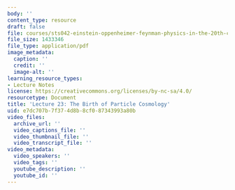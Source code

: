 ```yaml
---
body: ''
content_type: resource
draft: false
file: courses/sts042-einstein-oppenheimer-feynman-physics-in-the-20th-century/mitsts_042j_f20_lec23.pdf
file_size: 1433346
file_type: application/pdf
image_metadata:
  caption: ''
  credit: ''
  image-alt: ''
learning_resource_types:
- Lecture Notes
license: https://creativecommons.org/licenses/by-nc-sa/4.0/
resourcetype: Document
title: 'Lecture 23: The Birth of Particle Cosmology'
uid: e7dc707b-7f37-4d8b-8cf0-87343993a80b
video_files:
  archive_url: ''
  video_captions_file: ''
  video_thumbnail_file: ''
  video_transcript_file: ''
video_metadata:
  video_speakers: ''
  video_tags: ''
  youtube_description: ''
  youtube_id: ''
---
```


